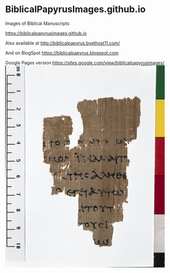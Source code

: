 # BiblicalPapyrusImages.github.io
Images of Biblical Manuscripts

https://biblicalpapyrusimages.github.io

Also available at http://biblicalpapyrus.byethost11.com/

And on BlogSpot https://biblicalpapyrus.blogspot.com

Google Pages version https://sites.google.com/view/biblicalpapyrusimages/
![Alt text](p52/outfile-2_1.jpg?raw=true "Demo")
